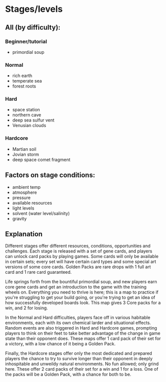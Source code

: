 # Stages/levels
## All (by difficulty):
### Beginner/tutorial
- primordial soup

### Normal
- rich earth
- temperate sea
- forest roots

### Hard
- space station 
- northern cave
- deep sea sulfur vent
- Venusian clouds

### Hardcore
- Martian soil
- Jovian storm
- deep space comet fragment 

## Factors on stage conditions:
- ambient temp 
- atmosphere 
- pressure
- available resources 
- light levels 
- solvent (water level/salinity)
- gravity 

## Explanation 
Different stages offer different resources, conditions, opportunities and challenges. Each stage is released with a set of gene cards, and players can unlock card packs by playing games. Some cards will only be available in certain sets; every set will have certain card types and some special art versions of some core cards. Golden Packs are rare drops with 1 full art card and 1 rare card guaranteed.

Life springs forth from the bountiful primordial soup, and new players earn core gene cards and get an introduction to the game with the training wheels on. Everything you need to thrive is here; this is a map to practice if you're struggling to get your build going, or you're trying to get an idea of how successfully developed boards look. This map gives 3 Core packs for a win, and 2 for losing.

In the Normal and Hard difficulties, players face off in various habitable environments, each with its own chemical larder and situational effects. Random events are also triggered in Hard and Hardcore games, prompting players to think on their feet to take better advantage of the change in game state than their opponent does. These maps offer 1 card pack of their set for a victory, with a low chance of it being a Golden Pack.

Finally, the Hardcore stages offer only the most dedicated and prepared players the chance to try to survive longer than their opponent in deeply inhospitable and unweildy natural environments. No fun allowed; only grind here. These offer 2 card packs of their set for a win and 1 for a loss. One of the packs will be a Golden Pack, with a chance for both to be.